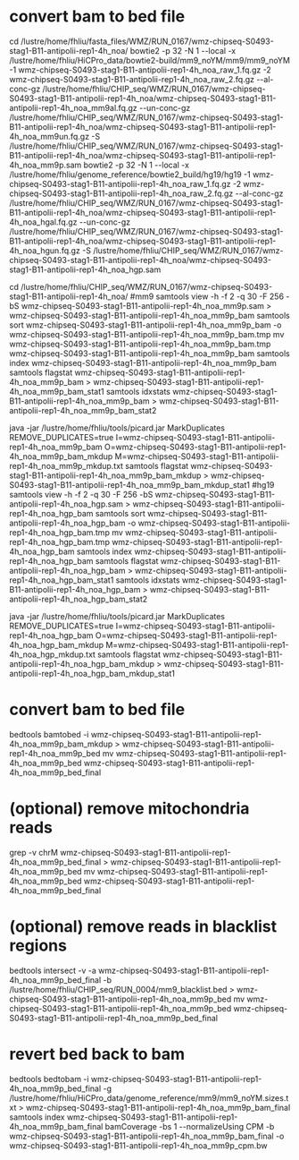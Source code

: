 # convert bam to bed file
cd /lustre/home/fhliu/fasta_files/WMZ/RUN_0167/wmz-chipseq-S0493-stag1-B11-antipolii-rep1-4h_noa/
bowtie2 -p 32  -N 1 --local -x /lustre/home/fhliu/HiCPro_data/bowtie2-build/mm9_noYM/mm9/mm9_noYM -1 wmz-chipseq-S0493-stag1-B11-antipolii-rep1-4h_noa_raw_1.fq.gz -2 wmz-chipseq-S0493-stag1-B11-antipolii-rep1-4h_noa_raw_2.fq.gz --al-conc-gz /lustre/home/fhliu/CHIP_seq/WMZ/RUN_0167/wmz-chipseq-S0493-stag1-B11-antipolii-rep1-4h_noa/wmz-chipseq-S0493-stag1-B11-antipolii-rep1-4h_noa_mm9al.fq.gz --un-conc-gz /lustre/home/fhliu/CHIP_seq/WMZ/RUN_0167/wmz-chipseq-S0493-stag1-B11-antipolii-rep1-4h_noa/wmz-chipseq-S0493-stag1-B11-antipolii-rep1-4h_noa_mm9un.fq.gz -S /lustre/home/fhliu/CHIP_seq/WMZ/RUN_0167/wmz-chipseq-S0493-stag1-B11-antipolii-rep1-4h_noa/wmz-chipseq-S0493-stag1-B11-antipolii-rep1-4h_noa_mm9p.sam
bowtie2 -p 32  -N 1 --local -x /lustre/home/fhliu/genome_reference/bowtie2_build/hg19/hg19 -1 wmz-chipseq-S0493-stag1-B11-antipolii-rep1-4h_noa_raw_1.fq.gz -2 wmz-chipseq-S0493-stag1-B11-antipolii-rep1-4h_noa_raw_2.fq.gz --al-conc-gz /lustre/home/fhliu/CHIP_seq/WMZ/RUN_0167/wmz-chipseq-S0493-stag1-B11-antipolii-rep1-4h_noa/wmz-chipseq-S0493-stag1-B11-antipolii-rep1-4h_noa_hgal.fq.gz --un-conc-gz /lustre/home/fhliu/CHIP_seq/WMZ/RUN_0167/wmz-chipseq-S0493-stag1-B11-antipolii-rep1-4h_noa/wmz-chipseq-S0493-stag1-B11-antipolii-rep1-4h_noa_hgun.fq.gz -S /lustre/home/fhliu/CHIP_seq/WMZ/RUN_0167/wmz-chipseq-S0493-stag1-B11-antipolii-rep1-4h_noa/wmz-chipseq-S0493-stag1-B11-antipolii-rep1-4h_noa_hgp.sam

cd /lustre/home/fhliu/CHIP_seq/WMZ/RUN_0167/wmz-chipseq-S0493-stag1-B11-antipolii-rep1-4h_noa/
#mm9
samtools view -h -f 2 -q 30 -F 256 -bS wmz-chipseq-S0493-stag1-B11-antipolii-rep1-4h_noa_mm9p.sam > wmz-chipseq-S0493-stag1-B11-antipolii-rep1-4h_noa_mm9p_bam
samtools sort wmz-chipseq-S0493-stag1-B11-antipolii-rep1-4h_noa_mm9p_bam -o wmz-chipseq-S0493-stag1-B11-antipolii-rep1-4h_noa_mm9p_bam.tmp
mv wmz-chipseq-S0493-stag1-B11-antipolii-rep1-4h_noa_mm9p_bam.tmp wmz-chipseq-S0493-stag1-B11-antipolii-rep1-4h_noa_mm9p_bam
samtools index wmz-chipseq-S0493-stag1-B11-antipolii-rep1-4h_noa_mm9p_bam
samtools flagstat wmz-chipseq-S0493-stag1-B11-antipolii-rep1-4h_noa_mm9p_bam > wmz-chipseq-S0493-stag1-B11-antipolii-rep1-4h_noa_mm9p_bam_stat1
samtools idxstats wmz-chipseq-S0493-stag1-B11-antipolii-rep1-4h_noa_mm9p_bam > wmz-chipseq-S0493-stag1-B11-antipolii-rep1-4h_noa_mm9p_bam_stat2

java -jar /lustre/home/fhliu/tools/picard.jar MarkDuplicates REMOVE_DUPLICATES=true I=wmz-chipseq-S0493-stag1-B11-antipolii-rep1-4h_noa_mm9p_bam O=wmz-chipseq-S0493-stag1-B11-antipolii-rep1-4h_noa_mm9p_bam_mkdup M=wmz-chipseq-S0493-stag1-B11-antipolii-rep1-4h_noa_mm9p_mkdup.txt
samtools flagstat wmz-chipseq-S0493-stag1-B11-antipolii-rep1-4h_noa_mm9p_bam_mkdup > wmz-chipseq-S0493-stag1-B11-antipolii-rep1-4h_noa_mm9p_bam_mkdup_stat1
#hg19
samtools view -h -f 2 -q 30 -F 256 -bS wmz-chipseq-S0493-stag1-B11-antipolii-rep1-4h_noa_hgp.sam > wmz-chipseq-S0493-stag1-B11-antipolii-rep1-4h_noa_hgp_bam
samtools sort wmz-chipseq-S0493-stag1-B11-antipolii-rep1-4h_noa_hgp_bam -o wmz-chipseq-S0493-stag1-B11-antipolii-rep1-4h_noa_hgp_bam.tmp
mv wmz-chipseq-S0493-stag1-B11-antipolii-rep1-4h_noa_hgp_bam.tmp wmz-chipseq-S0493-stag1-B11-antipolii-rep1-4h_noa_hgp_bam
samtools index wmz-chipseq-S0493-stag1-B11-antipolii-rep1-4h_noa_hgp_bam
samtools flagstat wmz-chipseq-S0493-stag1-B11-antipolii-rep1-4h_noa_hgp_bam > wmz-chipseq-S0493-stag1-B11-antipolii-rep1-4h_noa_hgp_bam_stat1
samtools idxstats wmz-chipseq-S0493-stag1-B11-antipolii-rep1-4h_noa_hgp_bam > wmz-chipseq-S0493-stag1-B11-antipolii-rep1-4h_noa_hgp_bam_stat2

java -jar /lustre/home/fhliu/tools/picard.jar MarkDuplicates REMOVE_DUPLICATES=true I=wmz-chipseq-S0493-stag1-B11-antipolii-rep1-4h_noa_hgp_bam O=wmz-chipseq-S0493-stag1-B11-antipolii-rep1-4h_noa_hgp_bam_mkdup M=wmz-chipseq-S0493-stag1-B11-antipolii-rep1-4h_noa_hgp_mkdup.txt
samtools flagstat wmz-chipseq-S0493-stag1-B11-antipolii-rep1-4h_noa_hgp_bam_mkdup > wmz-chipseq-S0493-stag1-B11-antipolii-rep1-4h_noa_hgp_bam_mkdup_stat1





# convert bam to bed file
bedtools bamtobed -i wmz-chipseq-S0493-stag1-B11-antipolii-rep1-4h_noa_mm9p_bam_mkdup > wmz-chipseq-S0493-stag1-B11-antipolii-rep1-4h_noa_mm9p_bed
mv wmz-chipseq-S0493-stag1-B11-antipolii-rep1-4h_noa_mm9p_bed wmz-chipseq-S0493-stag1-B11-antipolii-rep1-4h_noa_mm9p_bed_final

# (optional) remove mitochondria reads
grep -v chrM wmz-chipseq-S0493-stag1-B11-antipolii-rep1-4h_noa_mm9p_bed_final > wmz-chipseq-S0493-stag1-B11-antipolii-rep1-4h_noa_mm9p_bed
mv wmz-chipseq-S0493-stag1-B11-antipolii-rep1-4h_noa_mm9p_bed wmz-chipseq-S0493-stag1-B11-antipolii-rep1-4h_noa_mm9p_bed_final

# (optional) remove reads in blacklist regions
bedtools intersect -v -a wmz-chipseq-S0493-stag1-B11-antipolii-rep1-4h_noa_mm9p_bed_final -b /lustre/home/fhliu/CHIP_seq/RUN_0004/mm9_blacklist.bed > wmz-chipseq-S0493-stag1-B11-antipolii-rep1-4h_noa_mm9p_bed
mv wmz-chipseq-S0493-stag1-B11-antipolii-rep1-4h_noa_mm9p_bed wmz-chipseq-S0493-stag1-B11-antipolii-rep1-4h_noa_mm9p_bed_final

# revert bed back to bam
bedtools bedtobam -i wmz-chipseq-S0493-stag1-B11-antipolii-rep1-4h_noa_mm9p_bed_final -g /lustre/home/fhliu/HiCPro_data/genome_reference/mm9/mm9_noYM.sizes.txt > wmz-chipseq-S0493-stag1-B11-antipolii-rep1-4h_noa_mm9p_bam_final
samtools index wmz-chipseq-S0493-stag1-B11-antipolii-rep1-4h_noa_mm9p_bam_final
bamCoverage -bs 1 --normalizeUsing CPM -b wmz-chipseq-S0493-stag1-B11-antipolii-rep1-4h_noa_mm9p_bam_final -o wmz-chipseq-S0493-stag1-B11-antipolii-rep1-4h_noa_mm9p_cpm.bw


